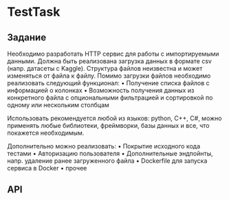# TestTask

## Задание
Необходимо разработать HTTP сервис для работы с импортируемыми данными.
Должна быть реализована загрузка данных в формате csv (напр. датасеты с Kaggle). Структура файлов неизвестна и может изменяться от файла к файлу.
Помимо загрузки файлов необходимо реализовать следующий функционал:
• Получение списка файлов с информацией о колонках
• Возможность получения данных из конкретного файла с опциональными фильтрацией и сортировкой по одному или нескольким столбцам

Использовать рекомендуется любой из языков: python, C++, C#,  можно применять любые библиотеки, фреймворки, базы данных и все, что покажется необходимым.

Дополнительно можно реализовать:
• Покрытие исходного кода тестами
• Авторизацию пользователя
• Дополнительные эндпойнты, напр. удаление ранее загруженного файла
• Dockerfile для запуска сервиса в Docker
• прочее

## API
